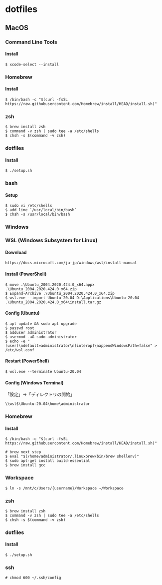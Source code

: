 # dotfiles

## MacOS

### Command Line Tools

#### Install

    $ xcode-select --install

### Homebrew

#### Install

    $ /bin/bash -c "$(curl -fsSL https://raw.githubusercontent.com/Homebrew/install/HEAD/install.sh)"

### zsh
    $ brew install zsh
    $ command -v zsh | sudo tee -a /etc/shells
    $ chsh -s $(command -v zsh)

### dotfiles

#### Install

    $ ./setup.sh

### bash

#### Setup

    $ sudo vi /etc/shells
    $ add line `/usr/local/bin/bash`
    $ chsh -s /usr/local/bin/bash

### Windows

### WSL (Windows Subsystem for Linux)

#### Download
    https://docs.microsoft.com/ja-jp/windows/wsl/install-manual

#### Install (PowerShell)
    $ move .\Ubuntu_2004.2020.424.0_x64.appx .\Ubuntu_2004.2020.424.0_x64.zip
    $ Expand-Archive .\Ubuntu_2004.2020.424.0_x64.zip
    $ wsl.exe --import Ubuntu-20.04 D:\Applications\Ubuntu-20.04 .\Ubuntu_2004.2020.424.0_x64\install.tar.gz

#### Config (Ubuntu)
    $ apt update && sudo apt upgrade
    $ passwd root
    $ adduser administrator
    $ usermod -aG sudo administrator
    $ echo -e "[user]\ndefault=administrator\n[interop]\nappendWindowsPath=false" > /etc/wsl.conf

#### Restart (PowerShell)
    $ wsl.exe --terminate Ubuntu-20.04

#### Config (Windows Terminal)
「設定」→「ディレクトリの開始」

    \\wsl$\Ubuntu-20.04\home\administrator

### Homebrew

#### Install

    $ /bin/bash -c "$(curl -fsSL https://raw.githubusercontent.com/Homebrew/install/HEAD/install.sh)"

    # brew next step
    $ eval "$(/home/administrator/.linuxbrew/bin/brew shellenv)"
    $ sudo apt-get install build-essential
    $ brew install gcc

### Workspace
    $ ln -s /mnt/c/Users/{username}/Workspace ~/Workspace

### zsh
    $ brew install zsh
    $ command -v zsh | sudo tee -a /etc/shells
    $ chsh -s $(command -v zsh)

### dotfiles

#### Install
    $ ./setup.sh

### ssh
    # chmod 600 ~/.ssh/config
